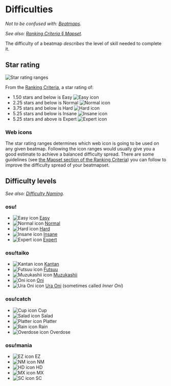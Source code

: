 # Difficulties

*Not to be confused with: [Beatmaps](/wiki/Beatmaps).*

*See also: [Ranking Criteria § Mapset](/wiki/Ranking_Criteria/#mapset).*

The difficulty of a beatmap *describes* the level of skill needed to complete it.

## Star rating

![Star rating ranges](SR_range.png "Star rating ranges")

From the [Ranking Criteria](/wiki/Ranking_Criteria), a star rating of:

- 1.50 stars and below is Easy ![Easy icon](/wiki/shared/diff/easy-s.png "Easy icon")
- 2.25 stars and below is Normal ![Normal icon](/wiki/shared/diff/normal-s.png "Normal icon")
- 3.75 stars and below is Hard ![Hard icon](/wiki/shared/diff/hard-s.png "Hard icon")
- 5.25 stars and below is Insane ![Insane icon](/wiki/shared/diff/insane-s.png "Insane icon")
- 5.25 stars and above is Expert ![Expert icon](/wiki/shared/diff/expert-s.png "Expert icon")

### Web icons

The star rating ranges determines which web icon is going to be used on any given beatmap. Following the icon ranges would usually give you a good estimate to achieve a balanced difficulty spread. There are some guidelines (see [the Mapset section of the Ranking Criteria](/wiki/Ranking_Criteria/#mapset)) you can follow to improve the difficulty spread of your beatmapset.

## Difficulty levels

*See also: [Difficulty Naming](/wiki/Ranking_Criteria/Difficulty_Naming).*

### osu!

- ![Easy icon](/wiki/shared/diff/easy-s.png "Easy icon") [Easy](/wiki/Easy)
- ![Normal icon](/wiki/shared/diff/normal-s.png "Normal icon") [Normal](/wiki/Normal)
- ![Hard icon](/wiki/shared/diff/hard-s.png "Hard icon") [Hard](/wiki/Hard)
- ![Insane icon](/wiki/shared/diff/insane-s.png "Insane icon") [Insane](/wiki/Insane)
- ![Expert icon](/wiki/shared/diff/expert-s.png "Expert icon") [Expert](/wiki/Expert)

### osu!taiko

- ![Kantan icon](/wiki/shared/diff/easy-t.png "Kantan icon") [Kantan](/wiki/Kantan)
- ![Futsuu icon](/wiki/shared/diff/normal-t.png "Futsuu icon") [Futsuu](/wiki/Futsuu)
- ![Muzukashii icon](/wiki/shared/diff/hard-t.png "Muzukashii icon") [Muzukashii](/wiki/Muzukashii)
- ![Oni icon](/wiki/shared/diff/insane-t.png "Oni icon") [Oni](/wiki/Oni)
- ![Ura Oni icon](/wiki/shared/diff/expert-t.png "Ura Oni icon") [Ura Oni](/wiki/Ura_Oni) (sometimes called *Inner Oni*)

### osu!catch

- ![Cup icon](/wiki/shared/diff/easy-c.png "Cup icon") Cup
- ![Salad icon](/wiki/shared/diff/normal-c.png "Salad icon") Salad
- ![Platter icon](/wiki/shared/diff/hard-c.png "Platter icon") Platter
- ![Rain icon](/wiki/shared/diff/insane-c.png "Rain icon") Rain
- ![Overdose icon](/wiki/shared/diff/expert-c.png "Overdose icon") Overdose

### osu!mania

- ![EZ icon](/wiki/shared/diff/easy-m.png "EZ icon") EZ
- ![NM icon](/wiki/shared/diff/normal-m.png "NM icon") NM
- ![HD icon](/wiki/shared/diff/hard-m.png "HD icon") HD
- ![MX icon](/wiki/shared/diff/insane-m.png "MX icon") MX
- ![SC icon](/wiki/shared/diff/expert-m.png "SC icon") SC